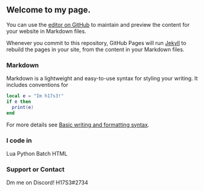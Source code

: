 ## Welcome to my page.

You can use the [editor on GitHub](https://github.com/H17S32/H17S32.github.io/edit/main/index.md) to maintain and preview the content for your website in Markdown files.

Whenever you commit to this repository, GitHub Pages will run [Jekyll](https://jekyllrb.com/) to rebuild the pages in your site, from the content in your Markdown files.

### Markdown

Markdown is a lightweight and easy-to-use syntax for styling your writing. It includes conventions for

```lua
local e = "Im h17s3!"
if e then
  print(e)
end
```

For more details see [Basic writing and formatting syntax](https://cdn.discordapp.com/attachments/952299618442559558/1001284902169354240/unknown.png).

### I code in

Lua
Python
Batch
HTML

### Support or Contact

Dm me on Discord! H17S3#2734
